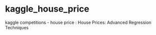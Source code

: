 # kaggle_house_price
kaggle competitions - house price : House Prices: Advanced Regression Techniques
